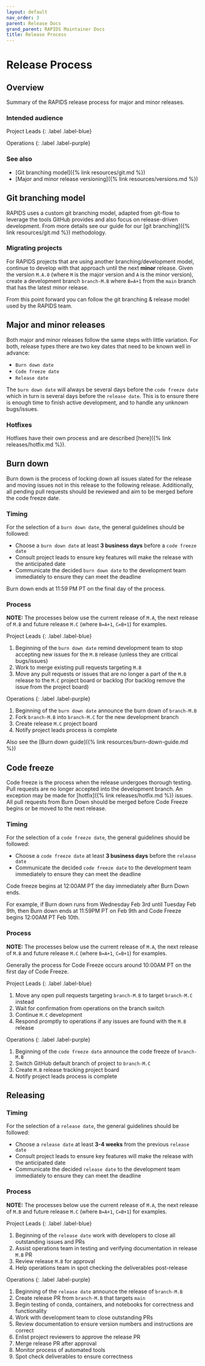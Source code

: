 ```yaml
---
layout: default
nav_order: 3
parent: Release Docs
grand_parent: RAPIDS Maintainer Docs
title: Release Process
---
```


# Release Process

## Overview

Summary of the RAPIDS release process for major and minor releases.

### Intended audience

Project Leads
{: .label .label-blue}

Operations
{: .label .label-purple}

### See also

* [Git branching model]({% link resources/git.md %})
* [Major and minor release versioning]({% link resources/versions.md %})

## Git branching model

RAPIDS uses a custom git branching model, adapted from git-flow to leverage the tools GitHub provides and also focus on release-driven development. From more details see our guide for our [git branching]({% link resources/git.md %}) methodology. 

### Migrating projects

For RAPIDS projects that are using another branching/development model, continue to develop with that approach until the next **minor** release. Given the version `M.A.0` (where `M` is the major version and `A` is the minor version), create a development branch `branch-M.B` where `B=A+1` from the `main` branch that has the latest minor release.

From this point forward you can follow the git branching & release model used by the RAPIDS team.

## Major and minor releases

Both major and minor releases follow the same steps with little variation. For both, release types there are two key dates that need to be known well in advance:

* `Burn down date`
* `Code freeze date`
* `Release date`

The `burn down date` will always be several days before the `code freeze date` which in turn is several days before the `release date`. This is to ensure there is enough time to finish active development, and to handle any unknown bugs/issues.

### Hotfixes

Hotfixes have their own process and are described [here]({% link releases/hotfix.md %}).

## Burn down

Burn down is the process of locking down all issues slated for the release and moving issues not in this release to the following release. Additionally, all pending pull requests should be reviewed and aim to be merged before the code freeze date.

### Timing

For the selection of a `burn down date`, the general guidelines should be followed:
* Choose a `burn down date` at least **3 business days** before a `code freeze date`
* Consult project leads to ensure key features will make the release with the anticipated date
* Communicate the decided `burn down date` to the development team immediately to ensure they can meet the deadline

Burn down ends at 11:59 PM PT on the final day of the process.

### Process

**NOTE:** The processes below use the current release of `M.A`, the next release of `M.B` and future release `M.C` (where `B=A+1`, `C=B+1`) for examples.

Project Leads
{: .label .label-blue}

1. Beginning of the `burn down date` remind development team to stop accepting new issues for the `M.B` release (unless they are critical bugs/issues)
2. Work to merge existing pull requests targeting `M.B`
3. Move any pull requests or issues that are no longer a part of the `M.B` release to the `M.C` project board or backlog (for backlog remove the issue from the project board)

Operations
{: .label .label-purple}

1. Beginning of the `burn down date` announce the burn down of `branch-M.B`
2. Fork `branch-M.B` into `branch-M.C` for the new development branch
3. Create release `M.C` project board
4. Notify project leads process is complete

Also see the [Burn down guide]({% link resources/burn-down-guide.md %})


## Code freeze

Code freeze is the process when the release undergoes thorough testing. Pull requests are no longer accepted into the development branch. An exception may be made for [hotfix]({% link releases/hotfix.md %}) issues. All pull requests from Burn Down should be merged before Code Freeze begins or be moved to the next release.
### Timing

For the selection of a `code freeze date`, the general guidelines should be followed:
* Choose a `code freeze date` at least **3 business days** before the `release date`
* Communicate the decided `code freeze date` to the development team immediately to ensure they can meet the deadline

Code freeze begins at 12:00AM PT the day immediately after Burn Down ends.

For example, if Burn down runs from Wednesday Feb 3rd until Tuesday Feb 9th, then Burn down ends at 11:59PM PT on Feb 9th and Code Freeze begins 12:00AM PT Feb 10th.
### Process

**NOTE:** The processes below use the current release of `M.A`, the next release of `M.B` and future release `M.C` (where `B=A+1`, `C=B+1`) for examples.

Generally the process for Code Freeze occurs around 10:00AM PT on the first day of Code Freeze.

Project Leads
{: .label .label-blue}

1. Move any open pull requests targeting `branch-M.B` to target `branch-M.C` instead
2. Wait for confirmation from operations on the branch switch
3. Continue `M.C` development
4. Respond promptly to operations if any issues are found with the `M.B` release

Operations
{: .label .label-purple}

1. Beginning of the `code freeze date` announce the code freeze of `branch-M.B`
2. Switch GitHub default branch of project to `branch-M.C`
3. Create `M.B` release tracking project board
4. Notify project leads process is complete

## Releasing

### Timing

For the selection of a `release date`, the general guidelines should be followed:
* Choose a `release date` at least **3-4 weeks** from the previous `release date`
* Consult project leads to ensure key features will make the release with the anticipated date
* Communicate the decided `release date` to the development team immediately to ensure they can meet the deadline

### Process

**NOTE:** The processes below use the current release of `M.A`, the next release of `M.B` and future release `M.C` (where `B=A+1`, `C=B+1`) for examples.

Project Leads
{: .label .label-blue}

1. Beginning of the `release date` work with developers to close all outstanding issues and PRs
2. Assist operations team in testing and verifying documentation in release `M.B` PR
3. Review release `M.B` for approval
4. Help operations team in spot checking the deliverables post-release

Operations
{: .label .label-purple}

1. Beginning of the `release date` announce the release of `branch-M.B`
2. Create release PR from `branch-M.B` that targets `main`
3. Begin testing of conda, containers, and notebooks for correctness and functionality
4. Work with development team to close outstanding PRs
5. Review documentation to ensure version numbers and instructions are correct
6. Enlist project reviewers to approve the release PR
7. Merge release PR after approval
8. Monitor process of automated tools
9. Spot check deliverables to ensure correctness
